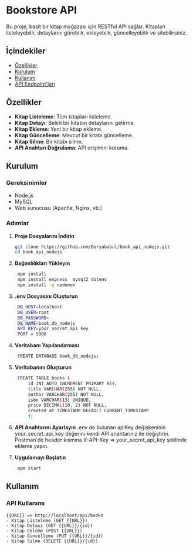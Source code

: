# Bookstore API

Bu proje, basit bir kitap mağazası için RESTful API sağlar. Kitapları listeleyebilir, detaylarını görebilir, ekleyebilir, güncelleyebilir ve silebilirsiniz.

## İçindekiler

- [Özellikler](#özellikler)
- [Kurulum](#kurulum)
- [Kullanım](#kullanım)
- [API Endpoint'leri](#api-endpointleri)

## Özellikler

- **Kitap Listeleme**: Tüm kitapları listeleme.
- **Kitap Detayı**: Belirli bir kitabın detaylarını getirme.
- **Kitap Ekleme**: Yeni bir kitap ekleme.
- **Kitap Güncelleme**: Mevcut bir kitabı güncelleme.
- **Kitap Silme**: Bir kitabı silme.
- **API Anahtarı Doğrulama**: API erişimini koruma.

## Kurulum

### Gereksinimler

- Node.js
- MySQL
- Web sunucusu (Apache, Nginx, vb.)

### Adımlar

1. **Proje Dosyalarını İndirin**

   ```bash
   git clone https://github.com/Deryababul/book_api_nodejs.git
   cd book_api_nodejs

2. **Bağımlılıkları Yükleyin**
   ```bash
    npm install
    npm install express  mysql2 dotenv 
    npm install -g nodemon

3. **.env Dosyasını Oluşturun**
   ```bash
    DB_HOST=localhost
    DB_USER=root
    DB_PASSWORD=
    DB_NAME=book_db_nodejs
    API_KEY=your_secret_api_key
    PORT = 5000
4. **Veritabanı Yapılandırması**
   ```bash
    CREATE DATABASE book_db_nodejs;

5. **Veritabanını Oluşturun**
   ```bash
    CREATE TABLE books (
        id INT AUTO_INCREMENT PRIMARY KEY,
        title VARCHAR(255) NOT NULL,
        author VARCHAR(255) NOT NULL,
        isbn VARCHAR(13) UNIQUE,
        price DECIMAL(10, 2) NOT NULL,
        created_at TIMESTAMP DEFAULT CURRENT_TIMESTAMP
        );
6. **API Anahtarını Ayarlayın**
    .env de bulunan apiKey değişkeninin your_secret_api_key değerini kendi API anahtarınız ile değiştirin. Postman'de header kısmına X-API-Key => your_secret_api_key şeklinde ekleme yapın.

7. **Uygulamayı Başlatın**
   ```bash
    npm start

## Kullanım

### API Kullanımı
    {{URL}} => http://localhost/api/books
    - Kitap Listeleme (GET {{URL}}) 
    - Kitap Detayı (GET {{URL}}/{id})
    - Kitap Ekleme (POST {{URL}})
    - Kitap Güncelleme (PUT {{URL}}/{id})
    - Kitap Silme (DELETE {{URL}}/{id})






